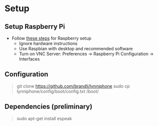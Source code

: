 # Setup
## Setup Raspberry Pi
* Follow [these steps](https://blog.jongallant.com/2017/11/raspberrypi-setup/) for Raspberry setup
  * Ignore hardware instructions
  * Use Raspbian with desktop and recommended software
  * Turn on VNC Server: Preferences -> Raspberry Pi Configuration -> Interfaces

## Configuration
>git clone https://github.com/brandli/lynniphone
sudo cp lynniphone/config/boot/config.txt /boot/

## Dependencies (preliminary)
>sudo apt-get install espeak
